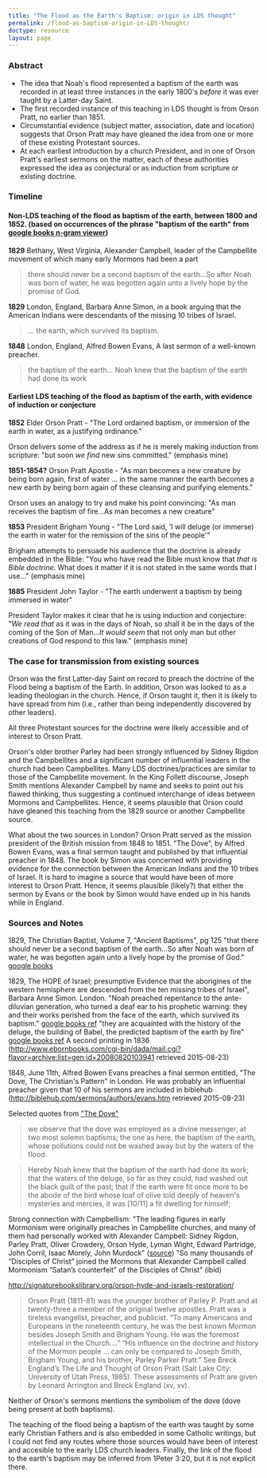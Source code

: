 ```yaml
---
title: "The Flood as the Earth's Baptism: origin in LDS thought"
permalink: /flood-as-baptism-origin-in-LDS-thought/
doctype: resource
layout: page
---
```


### Abstract

* The idea that Noah's flood represented a baptism of the earth was recorded in at least three instances in the early 1800's *before* it was ever taught by a Latter-day Saint.
* The first recorded instance of this teaching in LDS thought is from Orson Pratt, no earlier than 1851.
* Circumstantial evidence (subject matter, association, date and location) suggests that Orson Pratt may have gleaned the idea from one or more of these existing Protestant sources.
* At each earliest introduction by a church President, and in one of Orson Pratt's earliest sermons on the matter, each of these authorities expressed the idea as conjectural or as induction from scripture or existing doctrine.

### Timeline

#### Non-LDS teaching of the flood as baptism of the earth, between 1800 and 1852.  (based on occurrences of the phrase "baptism of the earth" from [google books n-gram viewer](https://books.google.com/ngrams/graph?content=baptism+of+the+earth&year_start=1800&year_end=2000&corpus=15&smoothing=0&share=&direct_url=t1%3B%2Cbaptism%20of%20the%20earth%3B%2Cc0))

**1829** Bethany, West Virginia, Alexander Campbell, leader of the Campbellite movement of which many early Mormons had been a part

> there should never be a second baptism of the earth...So after Noah was born of water, he was begotten again unto a lively hope by the promise of God.

**1829** London, England, Barbara Anne Simon, in a book arguing that the American Indians were descendants of the missing 10 tribes of Israel.

> ... the earth, which survived its baptism.

**1848** London, England, Alfred Bowen Evans, A last sermon of a well-known preacher.

> the baptism of the earth... Noah knew that the baptism of the earth had done its work

#### Earliest LDS teaching of the flood as baptism of the earth, with evidence of induction or conjecture

**1852** Elder Orson Pratt - "The Lord ordained baptism, or immersion of the earth in water, as a justifying ordinance."

Orson delivers some of the address as if he is merely making induction from scripture: "but soon *we find* new sins committed." (emphasis mine)

**1851-1854?** Orson Pratt  Apostle - "As man becomes a new creature by being born again, first of water ... in the same manner the earth becomes a new earth by being born again of these cleansing and purifying elements."

Orson uses an analogy to try and make his point convincing: "As man receives the baptism of fire...As man becomes a new creature"

**1853** President Brigham Young - "The Lord said, 'I will deluge (or immerse) the earth in water for the remission of the sins of the people'"

Brigham attempts to persuade his audience that the doctrine is already embedded in the Bible: "You who have read the Bible must know that *that is Bible doctrine*. What does it matter if it is not stated in the same words that I use..." (emphasis mine)

**1885** President John Taylor - "The earth underwent a baptism by being immersed in water"

President Taylor makes it clear that he is using induction and conjecture: "*We read that* as it was in the days of Noah, so shall it be in the days of the coming of the Son of Man...*It would seem* that not only man but other creations of God respond to this law." (emphasis mine)

### The case for transmission from existing sources

Orson was the first Latter-day Saint on record to preach the doctrine of the Flood being a baptism of the Earth.  In addition, Orson was looked to as a leading theologian in the church.  Hence, if Orson taught it, then it is likely to have spread from him (i.e., rather than being independently discovered by other leaders).

All three Protestant sources for the doctrine were likely accessible and of interest to Orson Pratt.

Orson's older brother Parley had been strongly influenced by Sidney Rigdon and the Campbellites and a significant number of influential leaders in the church had been Campbellites.  Many LDS doctrines/practices are similar to those of the Campbellite movement.  In the King Follett discourse, Joseph Smith mentions Alexander Campbell by name and seeks to point out his flawed thinking, thus suggesting a continued interchange of ideas between Mormons and Campbellites.  Hence, it seems plausible that Orson could have gleaned this teaching from the 1829 source or another Campbellite source.

What about the two sources in London?  Orson Pratt served as the mission president of the British mission from 1848 to 1851.  "The Dove", by Alfred Bowen Evans, was a final sermon taught and published by that influential preacher in 1848.  The book by Simon was concerned with providing evidence for the connection between the American Indians and the 10 tribes of Israel.  It is hard to imagine a source that would have been of more interest to Orson Pratt.  Hence, it seems plausible (likely?) that either the sermon by Evans or the book by Simon would have ended up in his hands while in England.

### Sources and Notes

1829, The Christian Baptist, Volume 7, "Ancient Baptisms", pg 125 "that there should never be a second baptism of the earth...So after Noah was born of water, he was begotten again unto a lively hope by the promise of God." [google books](https://books.google.com/books?id=TugRAAAAIAAJ&pg=PA125&dq=%22baptism+of+the+earth%22&hl=en&sa=X&ved=0CB4Q6AEwAGoVChMIs52ixMTAxwIVzTqSCh0nCwz1#v=onepage&q=%22baptism%20of%20the%20earth%22&f=false)

1829, The HOPE of Israel; presumptive Evidence that the aborigines of the western hemisphere are descended from the ten missing tribes of Israel", Barbara Anne Simon. London. "Noah preached repentance to the ante-diluvian generation, who turned a deaf ear to his prophetic warning: they and their works perished from the face of the earth, which survived its baptism." [google books ref](https://books.google.com/books?id=SSY7AAAAYAAJ&pg=PA29&dq=%22baptism+of+the+earth%22&hl=en&sa=X&ved=0CC4Q6AEwA2oVChMIs52ixMTAxwIVzTqSCh0nCwz1#v=snippet&q=%22which%20survived%20its%20baptism%22&f=false) "they are acquainted with the history of the deluge, the building of Babel, the predicted baptism of the earth by fire" [google books ref](https://books.google.com/books?id=SSY7AAAAYAAJ&pg=PA29&dq=%22baptism+of+the+earth%22&hl=en&sa=X&ved=0CC4Q6AEwA2oVChMIs52ixMTAxwIVzTqSCh0nCwz1#v=snippet&q=%22baptism%20of%20the%20earth%22&f=false) A second printing in 1836 (http://www.ebornbooks.com/cgi-bin/dada/mail.cgi?flavor=archive;list=gen;id=20080820103941 retrieved 2015-08-23)

1848, June 11th, Alfred Bowen Evans preaches a final sermon entitled, "The Dove, The Christian's Pattern" in London.
He was probably an influential preacher given that 10 of his sermons are included in biblehub (http://biblehub.com/sermons/authors/evans.htm retrieved 2015-08-23)

Selected quotes from ["The Dove"](http://anglicanhistory.org/england/misc/evans_dove1848.html)

> we observe that the dove was employed as a divine messenger, at two most solemn baptisms; the one as here, the baptism of the earth, whose pollutions could not be washed away but by the waters of the flood.

> Hereby Noah knew that the baptism of the earth had done its work; that the waters of the deluge, so far as they could, had washed out the black guilt of the past; that if the earth were fit once more to be the abode of the bird whose loaf of olive told deeply of heaven's mysteries and mercies, it was [10/11] a fit dwelling for himself;

Strong connection with Campbellism: "The leading figures in early Mormonism were originally preaches in Campbellite churches, and many of them had personally worked with Alexander Campbell: Sidney Rigdon, Parley Pratt, Oliver Crowdery, Orson Hyde, Lyman Wight, Edward Partridge, John Corril, Isaac Morely, John Murdock" ([source](http://www.faithdefenders.com/articles/cults/campbellism.html))  "So many thousands of “Disciples of Christ” joined the Mormons that Alexander Campbell called Mormonism “Satan’s counterfeit” of the Disciples of Christ" (ibid)

http://signaturebookslibrary.org/orson-hyde-and-israels-restoration/

> Orson Pratt (1811-81) was the younger brother of Parley P. Pratt and at twenty-three a member of the original twelve apostles. Pratt was a tireless evangelist, preacher, and publicist. “To many Americans and Europeans in the nineteenth century, he was the best known Mormon besides Joseph Smith and Brigham Young. He was the foremost intellectual in the Church.…” “His influence on the doctrine and history of the Mormon people … can only be compared to Joseph Smith, Brigham Young, and his brother, Parley Parker Pratt.” See Breck England’s The Life and Thought of Orson Pratt (Salt Lake City: University of Utah Press, 1985). These assessments of Pratt are given by Leonard Arrington and Breck England (xv, xv).

Neither of Orson's sermons mentions the symbolism of the dove (dove being present at both baptisms).

The teaching of the flood being a baptism of the earth was taught by some early Christian Fathers and is also embedded in some Catholic writings, but I could not find any routes where those sources would have been of interest and accesible to the early LDS church leaders.  Finally, the link of the flood to the earth's baptism may be inferred from 1Peter 3:20, but it is not explicit there.
